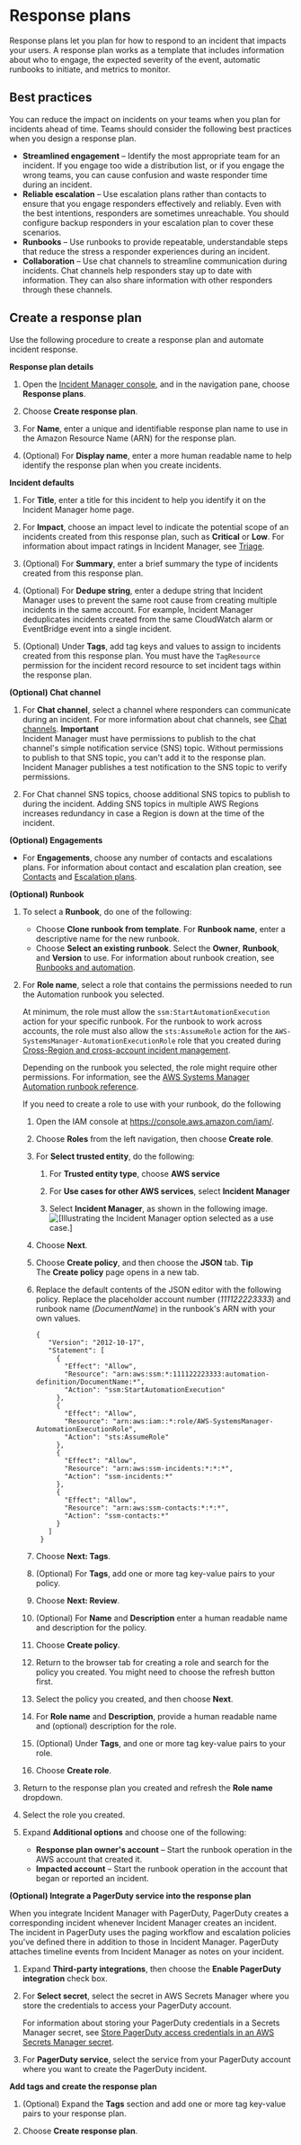 # Response plans<a name="response-plans"></a>

 Response plans let you plan for how to respond to an incident that impacts your users\. A response plan works as a template that includes information about who to engage, the expected severity of the event, automatic runbooks to initiate, and metrics to monitor\. 

## Best practices<a name="response-plan-best-practices"></a>

You can reduce the impact on incidents on your teams when you plan for incidents ahead of time\. Teams should consider the following best practices when you design a response plan\.
+ **Streamlined engagement** – Identify the most appropriate team for an incident\. If you engage too wide a distribution list, or if you engage the wrong teams, you can cause confusion and waste responder time during an incident\. 
+ **Reliable escalation** – Use escalation plans rather than contacts to ensure that you engage responders effectively and reliably\. Even with the best intentions, responders are sometimes unreachable\. You should configure backup responders in your escalation plan to cover these scenarios\. 
+ **Runbooks** – Use runbooks to provide repeatable, understandable steps that reduce the stress a responder experiences during an incident\.
+ **Collaboration** – Use chat channels to streamline communication during incidents\. Chat channels help responders stay up to date with information\. They can also share information with other responders through these channels\. 

## Create a response plan<a name="response-plans-create"></a>

Use the following procedure to create a response plan and automate incident response\.

**Response plan details**

1. Open the [Incident Manager console](https://console.aws.amazon.com/systems-manager/incidents/home), and in the navigation pane, choose **Response plans**\.

1. Choose **Create response plan**\.

1. For **Name**, enter a unique and identifiable response plan name to use in the Amazon Resource Name \(ARN\) for the response plan\.

1. \(Optional\) For **Display name**, enter a more human readable name to help identify the response plan when you create incidents\.

**Incident defaults**

1. For **Title**, enter a title for this incident to help you identify it on the Incident Manager home page\.

1. For **Impact**, choose an impact level to indicate the potential scope of an incidents created from this response plan, such as **Critical** or **Low**\. For information about impact ratings in Incident Manager, see [Triage](incident-lifecycle.md#triage)\.

1. \(Optional\) For **Summary**, enter a brief summary the type of incidents created from this response plan\.

1. \(Optional\) For **Dedupe string**, enter a dedupe string that Incident Manager uses to prevent the same root cause from creating multiple incidents in the same account\. For example, Incident Manager deduplicates incidents created from the same CloudWatch alarm or EventBridge event into a single incident\.

1. \(Optional\) Under **Tags**, add tag keys and values to assign to incidents created from this response plan\. You must have the `TagResource` permission for the incident record resource to set incident tags within the response plan\.

**\(Optional\) Chat channel**

1. For **Chat channel**, select a channel where responders can communicate during an incident\. For more information about chat channels, see [Chat channels](chat.md)\. 
**Important**  
Incident Manager must have permissions to publish to the chat channel's simple notification service \(SNS\) topic\. Without permissions to publish to that SNS topic, you can't add it to the response plan\. Incident Manager publishes a test notification to the SNS topic to verify permissions\.

1. For Chat channel SNS topics, choose additional SNS topics to publish to during the incident\. Adding SNS topics in multiple AWS Regions increases redundancy in case a Region is down at the time of the incident\.

**\(Optional\) Engagements**
+ For **Engagements**, choose any number of contacts and escalations plans\. For information about contact and escalation plan creation, see [Contacts](contacts.md) and [Escalation plans](escalation.md)\.

**\(Optional\) Runbook**

1. To select a **Runbook**, do one of the following:
   + Choose **Clone runbook from template**\. For **Runbook name**, enter a descriptive name for the new runbook\. 
   + Choose **Select an existing runbook**\. Select the **Owner**, **Runbook**, and **Version** to use\. For information about runbook creation, see [Runbooks and automation](runbooks.md)\.

1. For **Role name**, select a role that contains the permissions needed to run the Automation runbook you selected\. 

   At minimum, the role must allow the `ssm:StartAutomationExecution` action for your specific runbook\. For the runbook to work across accounts, the role must also allow the `sts:AssumeRole` action for the `AWS-SystemsManager-AutomationExecutionRole` role that you created during [Cross\-Region and cross\-account incident management](incident-manager-cross-account-cross-region.md)\. 

   Depending on the runbook you selected, the role might require other permissions\. For information, see the [AWS Systems Manager Automation runbook reference](https://docs.aws.amazon.com/systems-manager-automation-runbooks/latest/userguide/automation-runbook-reference.html)\.

   If you need to create a role to use with your runbook, do the following

   1. Open the IAM console at [https://console\.aws\.amazon\.com/iam/](https://console.aws.amazon.com/iam/)\.

   1. Choose **Roles** from the left navigation, then choose **Create role**\.

   1. For **Select trusted entity**, do the following:

      1. For **Trusted entity type**, choose **AWS service**

      1. For **Use cases for other AWS services**, select **Incident Manager**

      1. Select **Incident Manager**, as shown in the following image\.  
![\[Illustrating the Incident Manager option selected as a use case.\]](http://docs.aws.amazon.com/incident-manager/latest/userguide/images/iam_use_cases_for_response-plans.png)

   1. Choose **Next**\.

   1. Choose **Create policy**, and then choose the **JSON** tab\. 
**Tip**  
The **Create policy** page opens in a new tab\.

   1. Replace the default contents of the JSON editor with the following policy\. Replace the placeholder account number \(*111122223333*\) and runbook name \(*DocumentName*\) in the runbook's ARN with your own values\.

      ```
      {
         "Version": "2012-10-17",
         "Statement": [
           {
             "Effect": "Allow",
             "Resource": "arn:aws:ssm:*:111122223333:automation-definition/DocumentName:*",
             "Action": "ssm:StartAutomationExecution"
           },
           {
             "Effect": "Allow",
             "Resource": "arn:aws:iam::*:role/AWS-SystemsManager-AutomationExecutionRole",
             "Action": "sts:AssumeRole"
           },
           {
             "Effect": "Allow",
             "Resource": "arn:aws:ssm-incidents:*:*:*",
             "Action": "ssm-incidents:*"
           },
           {
             "Effect": "Allow",
             "Resource": "arn:aws:ssm-contacts:*:*:*",
             "Action": "ssm-contacts:*"
           }
         ]
       }
      ```

   1. Choose **Next: Tags**\.

   1. \(Optional\) For **Tags**, add one or more tag key\-value pairs to your policy\.

   1. Choose **Next: Review**\.

   1. \(Optional\) For **Name** and **Description** enter a human readable name and description for the policy\.

   1. Choose **Create policy**\.

   1. Return to the browser tab for creating a role and search for the policy you created\. You might need to choose the refresh button first\.

   1. Select the policy you created, and then choose **Next**\.

   1. For **Role name** and **Description**, provide a human readable name and \(optional\) description for the role\.

   1. \(Optional\) Under **Tags**, and one or more tag key\-value pairs to your role\.

   1. Choose **Create role**\.

1. Return to the response plan you created and refresh the **Role name** dropdown\.

1. Select the role you created\.

1. Expand **Additional options** and choose one of the following:
   + **Response plan owner's account** – Start the runbook operation in the AWS account that created it\.
   + **Impacted account** – Start the runbook operation in the account that began or reported an incident\. 

**\(Optional\) Integrate a PagerDuty service into the response plan**

When you integrate Incident Manager with PagerDuty, PagerDuty creates a corresponding incident whenever Incident Manager creates an incident\. The incident in PagerDuty uses the paging workflow and escalation policies you've defined there in addition to those in Incident Manager\. PagerDuty attaches timeline events from Incident Manager as notes on your incident\.

1. Expand **Third\-party integrations**, then choose the **Enable PagerDuty integration** check box\.

1. For **Select secret**, select the secret in AWS Secrets Manager where you store the credentials to access your PagerDuty account\.

   For information about storing your PagerDuty credentials in a Secrets Manager secret, see [Store PagerDuty access credentials in an AWS Secrets Manager secret](integrations-pagerduty-secret.md)\.

1. For **PagerDuty service**, select the service from your PagerDuty account where you want to create the PagerDuty incident\.

**Add tags and create the response plan**

1. \(Optional\) Expand the **Tags** section and add one or more tag key\-value pairs to your response plan\.

1. Choose **Create response plan**\.

    